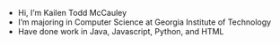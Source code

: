 - Hi, I’m Kailen Todd McCauley
- I’m majoring in Computer Science at Georgia Institute of Technology 
- Have done work in Java, Javascript, Python, and HTML
